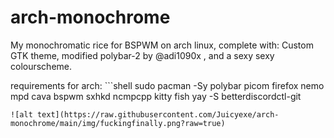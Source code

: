# arch-monochrome
My monochromatic rice for BSPWM on arch linux, complete with: Custom GTK theme, modified polybar-2 by @adi1090x , and a sexy sexy colourscheme.

requirements for arch: ```shell
sudo pacman -Sy polybar picom firefox nemo mpd cava bspwm sxhkd ncmpcpp kitty fish
yay -S betterdiscordctl-git
```
![alt text](https://raw.githubusercontent.com/Juicyexe/arch-monochrome/main/img/fuckingfinally.png?raw=true)
